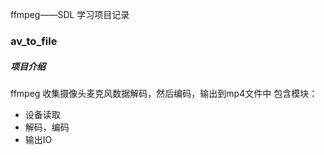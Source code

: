 ffmpeg——SDL 学习项目记录

### av_to_file
##### 项目介绍
ffmpeg 收集摄像头麦克风数据解码，然后编码，输出到mp4文件中
包含模块：
+ 设备读取
+ 解码，编码
+ 输出IO

### 


